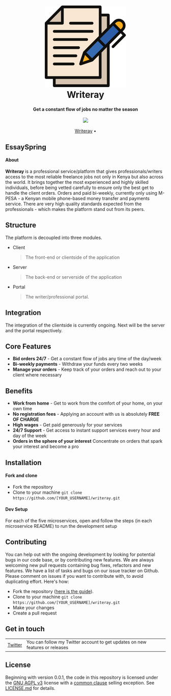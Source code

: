 <h1 align="center">
  <br>
  <a href="https://writeray.com" target="_blank"><img src="https://raw.githubusercontent.com/shadrqen/writeray/main/client/static/icon.png" height="256px" width="256px"></a>
  <br>
  Writeray
  <br>
</h1>

<h4 align="center">Get a constant flow of jobs no matter the season</h4>

<p align="center">
<a href="https://github.com/shadrqen/writeray/actions" target="_blank" rel="noopener noreferrer"><img src="https://github.com/shadrqen/writeray/actions/workflows/ci.yml/badge.svg?branch=main" ></a>

[//]: # (<a href="https://github.com/shadrqen/writeray/actions" target="_blank" rel="noopener noreferrer"><img src="https://github.com/shadrqen/writeray/actions/workflows/docker-publish-latest.yml/badge.svg?branch=main" ></a>)
</p>

<p align="center">
<a href="https://writeray.com" target="_blank" rel="noopener noreferrer">Writeray</a> •
</p>


## EssaySpring
#### About
<b> Writeray </b> is a professional service/platform that gives professionals/writers access to the most reliable freelance jobs not only in Kenya but also across the world.
It brings together the most experienced and highly skilled individuals, before being vetted carefully to ensure only the best get to handle the client orders. Orders and paid
bi-weekly, currently only using M-PESA - a Kenyan mobile phone-based money transfer and payments service. There are very high quality standards expected from the professionals - which makes the platform stand out from its peers.

## Structure
The platform is decoupled into three modules.
- Client
  > The front-end or clientside of the application
- Server
  > The back-end or serverside of the application
- Portal
  > The writer/professional portal.

## Integration
The integration of the clientside is currently ongoing. Next will be the server and the portal respectively.

## Core Features
- **Bid orders 24/7** - Get a constant flow of jobs any time of the day/week
- **Bi-weekly payments** - Withdraw your funds every two weeks
- **Manage your orders** - Keep track of your orders and reach out to your client where necessary

## Benefits
- **Work from home** - Get to work from the comfort of your home, on your own time
- **No registration fees** - Applying an account with us is absolutely <b>FREE OF CHARGE</b>
- **High wages** - Get paid generously for your services
- **24/7 Support** - Get access to instant support services every hour and day of the week
- **Orders in the sphere of your interest** Concentrate on orders that spark your interest and become a pro

Installation
------------

#### Fork and clone

- Fork the repository
- Clone to your machine
  ```git clone https://github.com/[YOUR_USERNAME]/writeray.git```

#### Dev Setup
For each of the five microservices, open and follow the steps (in each microservice README) to run the development setup


## Contributing

You can help out with the ongoing development by looking for potential bugs in our code base, or by contributing new features. We are always welcoming new pull requests containing bug fixes, refactors and new features. We have a list of tasks and bugs on our issue tracker on Github. Please comment on issues if you want to contribute with, to avoid duplicating effort.
Here's how:
- Fork the repository ([here is the guide](https://help.github.com/articles/fork-a-repo/)).
- Clone to your machine ```git clone https://github.com/[YOUR_USERNAME]/writeray.git```
- Make your changes
- Create a pull request


## Get in touch

<table>
  <tr>
    <td><a href="https://twitter.com/shadrqen">Twitter</a></td>
    <td>You can follow my Twitter account to get updates on new features or releases</td>
  </tr>
</table>

## License

Beginning with version 0.0.1, the code in this repository is licensed under the [GNU AGPL v3](https://www.gnu.org/licenses/agpl-3.0.de.html) license with a
[common clause](https://commonsclause.com/) selling exception. See [LICENSE.md](https://github.com/shadrqen/writeray/blob/dev/LICENSE) for details.

